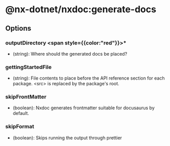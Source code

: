 # @nx-dotnet/nxdoc:generate-docs

## Options

### outputDirectory <span style={{color:"red"}}>\*</span>

- (string): Where should the generated docs be placed?

### gettingStartedFile

- (string): File contents to place before the API reference section for each package. &lt;src&gt; is replaced by the package&#39;s root.

### skipFrontMatter

- (boolean): Nxdoc generates frontmatter suitable for docusaurus by default.

### skipFormat

- (boolean): Skips running the output through prettier
